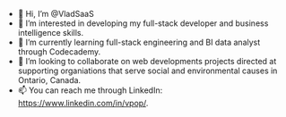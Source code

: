 - 👋 Hi, I’m @VladSaaS
- 👀 I’m interested in developing my full-stack developer and business intelligence skills.
- 🌱 I’m currently learning full-stack engineering and BI data analyst through Codecademy.
- 💞️ I’m looking to collaborate on web developments projects directed at supporting organiations that serve social and environmental causes in Ontario, Canada.
- 📫 You can reach me through LinkedIn: https://www.linkedin.com/in/vpop/.

<!---
VladSaaS/VladSaaS is a ✨ special ✨ repository because its `README.md` (this file) appears on your GitHub profile.
You can click the Preview link to take a look at your changes.
--->

